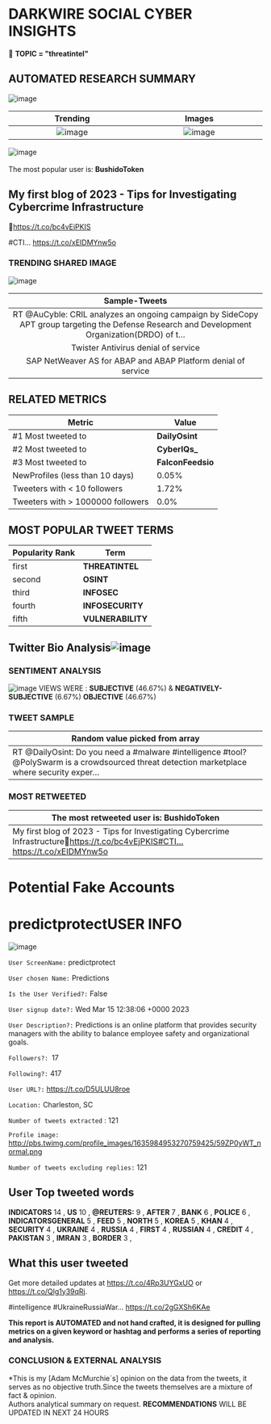 # DARKWIRE SOCIAL CYBER INSIGHTS 
&#x1F34E; **TOPIC = "threatintel"**

## AUTOMATED RESEARCH SUMMARY
  ![image](darkLogo.png)   

|  Trending  |   Images | 
:-------------------------:|:-------------------------:
|  ![image](assets/threatintel/imageFile1.jpg)     <img width=200/> | ![image](assets/threatintel/imageFile2.jpg) <img width=200/> |   
 
 
![image](assets/threatintel/TWEETS.png)
<br></br>
The most popular user is: **BushidoToken**  
 

## My first blog of 2023 - Tips for Investigating Cybercrime Infrastructure

🔗https://t.co/bc4vEjPKIS

#CTI… https://t.co/xEIDMYnw5o 

  




### TRENDING SHARED IMAGE

![image](assets/threatintel/twitterPostedImage.png)



|                **Sample-Tweets**        |
| :-------------: |
| RT @AuCyble: CRIL analyzes an ongoing campaign by SideCopy APT group targeting the Defense Research and Development Organization(DRDO) of t… |
| Twister Antivirus denial of service | CVE-2023-1444 - https://t.co/Rbfbc4O434#CVE #Vulnerability #OSINT #ThreatIntel #Cyber |
| SAP  NetWeaver AS for ABAP and ABAP Platform denial of service | CVE-2023-25618 - https://t.co/eUQeAu02kE#CVE… https://t.co/w7b1Yd9k8q |

## RELATED METRICS<br>
| Metric | Value |
| ------------- | ------------- |
| #1 Most tweeted to  | **DailyOsint** |
| #2 Most tweeted to  | **CyberIQs_** |
| #3 Most tweeted to  | **FalconFeedsio** |
| NewProfiles (less than 10 days) | 0.05%  |
| Tweeters with < 10 followers  | 1.72%|
| Tweeters with > 1000000 followers  | 0.0%  |



## MOST POPULAR TWEET TERMS 


| Popularity Rank  | Term |
| ------------- | ------------- |
| first  | **THREATINTEL**  |
| second  | **OSINT**  |
| third  | **INFOSEC** |
| fourth  | **INFOSECURITY**  |
| fifth  | **VULNERABILITY**  |


## Twitter Bio Analysis![image](assets/threatintel/BIO.png)
### SENTIMENT ANALYSIS
![image](assets/threatintel/sentiment.png)
VIEWS WERE : **SUBJECTIVE**  (46.67%) & **NEGATIVELY-SUBJECTIVE** (6.67%) **OBJECTIVE** (46.67%)

### TWEET SAMPLE 
| Random value picked from array |
| ------------- |
|RT @DailyOsint: Do you need a #malware #intelligence #tool?@PolySwarm is a crowdsourced threat detection marketplace where security exper… |

### MOST RETWEETED 

| The most retweeted user is: **BushidoToken**  |
| ------------- |
| My first blog of 2023 - Tips for Investigating Cybercrime Infrastructure🔗https://t.co/bc4vEjPKIS#CTI… https://t.co/xEIDMYnw5o |

# Potential Fake Accounts
 
# predictprotectUSER INFO
![image](http://pbs.twimg.com/profile_images/1635984953270759425/59ZP0yWT_normal.png)
 
`User ScreenName:` predictprotect 
 
`User chosen Name:` Predictions 
 
`Is the User Verified?:` False 
 
`User signup date?:` Wed Mar 15 12:38:06 +0000 2023 
 
`User Description?:` Predictions is an online platform that provides security managers with the ability to balance employee safety and organizational goals. 
 
`Followers?: `17 
 
`Following?:` 417 
 
`User URL?:` https://t.co/D5ULUU8roe 
 
`Location:` Charleston, SC 
 
`Number of tweets extracted`  : 121 
 
`Profile image:` http://pbs.twimg.com/profile_images/1635984953270759425/59ZP0yWT_normal.png 
 
`Number of tweets excluding replies:` 121 
 

 

 
## User Top tweeted words 
 
**INDICATORS** 14 , **US** 10 , **@REUTERS:** 9 , **AFTER** 7 , **BANK** 6 , **POLICE** 6 , **INDICATORSGENERAL** 5 , **FEED** 5 , **NORTH** 5 , **KOREA** 5 , **KHAN** 4 , **SECURITY** 4 , **UKRAINE** 4 , **RUSSIA** 4 , **FIRST** 4 , **RUSSIAN** 4 , **CREDIT** 4 , **PAKISTAN** 3 , **IMRAN** 3 , **BORDER** 3 , 
 
## What this user tweeted
 
Get more detailed updates at https://t.co/4Rp3UYGxUO or https://t.co/Qlg1y39qRj. 

#intelligence #UkraineRussiaWar… https://t.co/2gGXSh6KAe
 

<b> This report is AUTOMATED and not hand crafted, it is designed for pulling metrics on a given keyword or hashtag and performs a series of reporting and analysis.</b>  
### CONCLUSION & EXTERNAL ANALYSIS

*This is my [Adam McMurchie`s] opinion on the data from the tweets, it serves as no objective truth.Since the tweets themselves are a mixture of fact & opinion.<br>
Authors analytical summary on request.
**RECOMMENDATIONS** WILL BE UPDATED IN NEXT  24 HOURS <br>